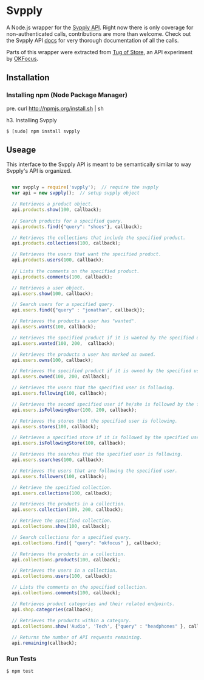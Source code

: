 # Svpply

A Node.js wrapper for the [Svpply API](https://developer.svpply.com). Right now there is only coverage for non-authenticated calls, contributions are more than welcome. Check out the Svpply API [docs](https://developer.svpply.com) for very thorough documentation of all the calls.

Parts of this wrapper were extracted from [Tug of Store](http://tugofstore.com), an API experiment by [OKFocus](http://okfoc.us).

## Installation

### Installing npm (Node Package Manager)

pre. curl http://npmjs.org/install.sh | sh

h3. Installing Svpply

```
$ [sudo] npm install svpply
```

## Useage

This interface to the Svpply API is meant to be semantically similar to way Svpply's API is organized.

``` js

  var svpply = require('svpply');  // require the svpply
  var api = new svpply();  // setup svpply object

  // Retrieves a product object.
  api.products.show(100, callback); 
  
  // Search products for a specified query. 
  api.products.find({"query": "shoes"}, callback); 

  // Retrieves the collections that include the specified product.
  api.products.collections(100, callback);  

  // Retrieves the users that want the specified product.
  api.products.users(100, callback);  
  
  // Lists the comments on the specified product.
  api.products.comments(100, callback);  

  // Retrieves a user object.
  api.users.show(100, callback);  

  // Search users for a specified query.
  api.users.find({"query" : "jonathan", callback}); 

  // Retrieves the products a user has "wanted".
  api.users.wants(100, callback);  

  // Retrieves the specified product if it is wanted by the specified user.
  api.users.wanted(100, 200,  callback);  

  // Retrieves the products a user has marked as owned.
  api.users.owns(100, callback);  

  // Retrieves the specified product if it is owned by the specified user.
  api.users.owned(100, 200, callback);  

  // Retrieves the users that the specified user is following.
  api.users.following(100, callback); 

  // Retrieves the second specified user if he/she is followed by the first specified user.
  api.users.isFollowingUser(100, 200, callback);  

  // Retrieves the stores that the specified user is following.
  api.users.stores(100, callback);  

  // Retrieves a specified store if it is followed by the specified user.
  api.users.isFollowingStore(100, callback); 

  // Retrieves the searches that the specified user is following.
  api.users.searches(100, callback);  

  // Retrieves the users that are following the specified user.
  api.users.followers(100, callback);  

  // Retrieve the specified collection.
  api.users.collections(100, callback);  

  // Retrieves the products in a collection.
  api.users.collection(100, 200, callback);  

  // Retrieve the specified collection.
  api.collections.show(100, callback);  

  // Search collections for a specified query.
  api.collections.find({ "query": "okfocus" }, callback);  

  // Retrieves the products in a collection.
  api.collections.products(100, callback);  

  // Retrieves the users in a collection.
  api.collections.users(100, callback);  

  // Lists the comments on the specified collection.
  api.collections.comments(100, callback);  

  // Retrieves product categories and their related endpoints. 
  api.shop.categories(callback); 

  // Retrieves the products within a category.
  api.collections.show('Audio', 'Tech', {"query" : "headphones" }, callback);  
  
  // Returns the number of API requests remaining.
  api.remaining(callback); 

```

###  Run Tests

```
$ npm test
```